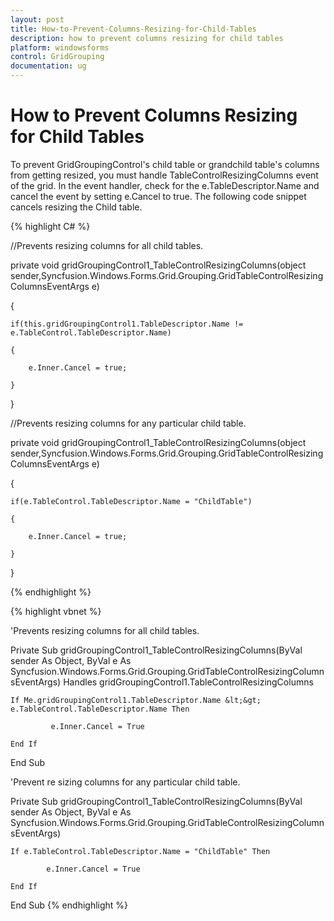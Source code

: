 ```yaml
---
layout: post
title: How-to-Prevent-Columns-Resizing-for-Child-Tables
description: how to prevent columns resizing for child tables
platform: windowsforms
control: GridGrouping
documentation: ug
---
```


# How to Prevent Columns Resizing for Child Tables

To prevent GridGroupingControl's child table or grandchild table's columns from getting resized, you must handle TableControlResizingColumns event of the grid. In the event handler, check for the e.TableDescriptor.Name and cancel the event by setting e.Cancel to true. The following code snippet cancels resizing the Child table.



{% highlight C# %}

//Prevents resizing columns for all child tables.

private void gridGroupingControl1_TableControlResizingColumns(object sender,Syncfusion.Windows.Forms.Grid.Grouping.GridTableControlResizingColumnsEventArgs e)

{

    if(this.gridGroupingControl1.TableDescriptor.Name != e.TableControl.TableDescriptor.Name)

    {

        e.Inner.Cancel = true;

    }

}

//Prevents resizing columns for any particular child table.

private void gridGroupingControl1_TableControlResizingColumns(object sender,Syncfusion.Windows.Forms.Grid.Grouping.GridTableControlResizingColumnsEventArgs e)

{

    if(e.TableControl.TableDescriptor.Name = "ChildTable")

    {

        e.Inner.Cancel = true;

    }

}



{% endhighlight %}



{% highlight vbnet %}


'Prevents resizing columns for all child tables.

Private Sub gridGroupingControl1_TableControlResizingColumns(ByVal sender As Object, ByVal e As Syncfusion.Windows.Forms.Grid.Grouping.GridTableControlResizingColumnsEventArgs) Handles gridGroupingControl1.TableControlResizingColumns

    If Me.gridGroupingControl1.TableDescriptor.Name &lt;&gt; e.TableControl.TableDescriptor.Name Then

             e.Inner.Cancel = True

    End If

End Sub

'Prevent re sizing columns for any particular child table.

Private Sub gridGroupingControl1_TableControlResizingColumns(ByVal sender As Object, ByVal e As Syncfusion.Windows.Forms.Grid.Grouping.GridTableControlResizingColumnsEventArgs)

    If e.TableControl.TableDescriptor.Name = "ChildTable" Then

            e.Inner.Cancel = True

    End If

End Sub
{% endhighlight %}


